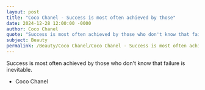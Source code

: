 ```yaml
---
layout: post
title: "Coco Chanel - Success is most often achieved by those"
date: 2024-12-28 12:00:00 -0000
author: Coco Chanel
quote: "Success is most often achieved by those who don't know that failure is inevitable."
subject: Beauty
permalink: /Beauty/Coco Chanel/Coco Chanel - Success is most often achieved by those
---
```


Success is most often achieved by those who don't know that failure is inevitable.

- Coco Chanel

